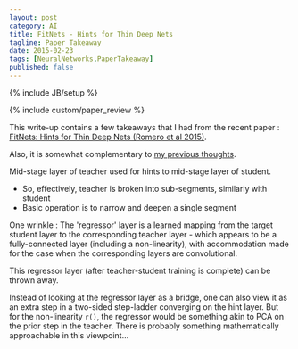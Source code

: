 ```yaml
---
layout: post
category: AI
title: FitNets - Hints for Thin Deep Nets
tagline: Paper Takeaway
date: 2015-02-23
tags: [NeuralNetworks,PaperTakeaway]
published: false
---
```

{% include JB/setup %}

{% include custom/paper_review %}

This write-up contains a few takeaways that I had from the recent paper :
[FitNets: Hints for Thin Deep Nets (Romero et al 2015)](http://arxiv.org/abs/1412.6550).

Also, it is somewhat complementary to [my previous thoughts](/ai/2014/09/17/paper-deep-nets/).


Mid-stage layer of teacher used for hints to mid-stage layer of student.
* So, effectively, teacher is broken into sub-segments, similarly with student
* Basic operation is to narrow and deepen a single segment
  
One wrinkle : The 'regressor' layer is a learned mapping from the target student layer to
the corresponding teacher layer - which appears to be a fully-connected layer (including a
non-linearity), with accommodation made for the case when the corresponding layers are convolutional.

This regressor layer (after teacher-student training is complete) can be thrown away.

Instead of looking at the regressor layer as a bridge, one can also view it as 
an extra step in a two-sided step-ladder converging on the hint layer.
But for the non-linearity `r()`, the regressor would be something akin to PCA on the prior
step in the teacher.   There is probably something mathematically approachable in this viewpoint...


